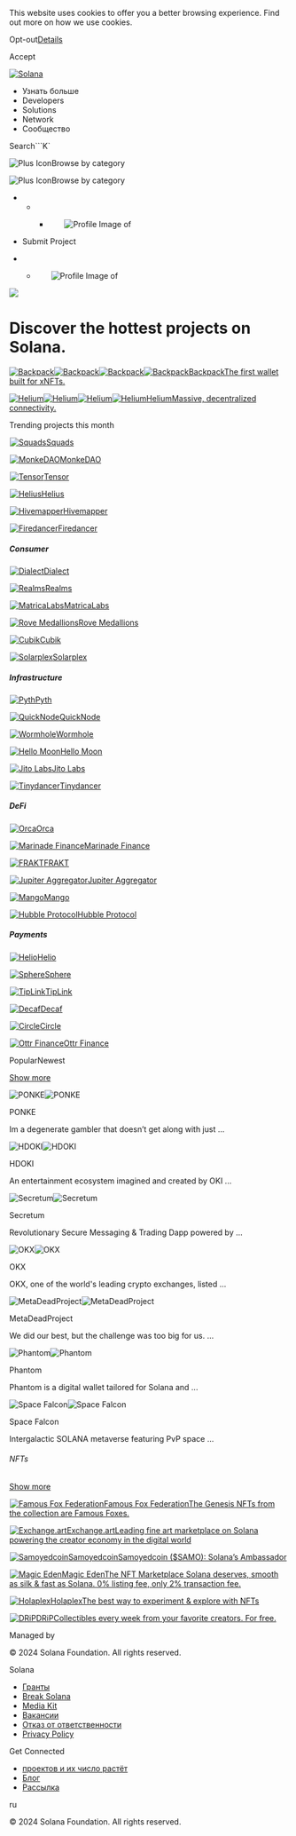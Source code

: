 This website uses cookies to offer you a better browsing experience. Find out
more on how we use cookies.

Opt-out[Details](/ru/privacy-policy#collection-of-information)

Accept

[![Solana](/_next/static/media/logotype.e4df684f.svg)](/ru)

  * Узнать больше
  * Developers
  * Solutions
  * Network
  * Сообщество

Search```K`

![Plus Icon](/_next/static/media/CategoriesBrowse.cfe37ace.svg)Browse by
category

![Plus Icon](/_next/static/media/CategoriesBrowse.cfe37ace.svg)Browse by
category

  *   *   * ![](data:image/svg+xml,%3csvg%20xmlns=%27http://www.w3.org/2000/svg%27%20version=%271.1%27%20width=%2728%27%20height=%2728%27/%3e)![Profile Image of ](/_next/static/media/ecosystem_user.7ebb52fa.svg)

  * Submit Project
  *   * ![](data:image/svg+xml,%3csvg%20xmlns=%27http://www.w3.org/2000/svg%27%20version=%271.1%27%20width=%2728%27%20height=%2728%27/%3e)![Profile Image of ](/_next/static/media/ecosystem_user.7ebb52fa.svg)

![](/_next/image?url=%2F_next%2Fstatic%2Fmedia%2Fhero.631479cd.png&w=3840&q=75)

# Discover the hottest projects on Solana.

[![Backpack](/_next/image?url=%2F_next%2Fstatic%2Fmedia%2Fbackpack.d239f3dc.jpg&w=3840&q=75)![Backpack](/_next/image?url=%2F_next%2Fstatic%2Fmedia%2Fbackpack.d239f3dc.jpg&w=3840&q=75)![Backpack](/_next/image?url=%2Fapi%2Fprojectimg%2Fcljn7tloh0008l50fextdpfd9%3Ftype%3DLOGO&w=96&q=75)![Backpack](/_next/image?url=%2Fapi%2Fprojectimg%2Fcljn7tloh0008l50fextdpfd9%3Ftype%3DLOGO&w=96&q=75)BackpackThe
first wallet built for xNFTs.](/ru/ecosystem/backpack)

[![Helium](/_next/image?url=%2F_next%2Fstatic%2Fmedia%2Fhelium.13ec25c2.png&w=3840&q=75)![Helium](/_next/image?url=%2F_next%2Fstatic%2Fmedia%2Fhelium.13ec25c2.png&w=3840&q=75)![Helium](/_next/image?url=%2Fapi%2Fprojectimg%2Fckwgwh6tk28638eysxa5j0n862%3Ftype%3DLOGO&w=96&q=75)![Helium](/_next/image?url=%2Fapi%2Fprojectimg%2Fckwgwh6tk28638eysxa5j0n862%3Ftype%3DLOGO&w=96&q=75)HeliumMassive,
decentralized connectivity.](/ru/ecosystem/helium)

Trending projects this month

[![Squads](data:image/gif;base64,R0lGODlhAQABAIAAAAAAAP///yH5BAEAAAAALAAAAAABAAEAAAIBRAA7)![Squads](/_next/image?url=%2Fapi%2Fprojectimg%2Fckwgwinma39224eysx9zn2nuxd%3Ftype%3DLOGO&w=256&q=75)Squads](/ru/ecosystem/squads)

[![MonkeDAO](data:image/gif;base64,R0lGODlhAQABAIAAAAAAAP///yH5BAEAAAAALAAAAAABAAEAAAIBRAA7)![MonkeDAO](/_next/image?url=%2Fapi%2Fprojectimg%2Fckxayh006150309l5lnom5xr3%3Ftype%3DLOGO&w=256&q=75)MonkeDAO](/ru/ecosystem/monkedao)

[![Tensor](data:image/gif;base64,R0lGODlhAQABAIAAAAAAAP///yH5BAEAAAAALAAAAAABAAEAAAIBRAA7)![Tensor](/_next/image?url=%2Fapi%2Fprojectimg%2Fclaj7nrkg004208mee5ted6l5%3Ftype%3DLOGO&w=256&q=75)Tensor](/ru/ecosystem/tensor)

[![Helius](data:image/gif;base64,R0lGODlhAQABAIAAAAAAAP///yH5BAEAAAAALAAAAAABAAEAAAIBRAA7)![Helius](/_next/image?url=%2Fapi%2Fprojectimg%2Fclcpkk9oq0004mi088t7r7ecq%3Ftype%3DLOGO&w=256&q=75)Helius](/ru/ecosystem/helius)

[![Hivemapper](data:image/gif;base64,R0lGODlhAQABAIAAAAAAAP///yH5BAEAAAAALAAAAAABAAEAAAIBRAA7)![Hivemapper](/_next/image?url=%2Fapi%2Fprojectimg%2Fcljn8wi6j000el50fhw32bqps%3Ftype%3DLOGO&w=256&q=75)Hivemapper](/ru/ecosystem/hivemapper)

[![Firedancer](data:image/gif;base64,R0lGODlhAQABAIAAAAAAAP///yH5BAEAAAAALAAAAAABAAEAAAIBRAA7)![Firedancer](/_next/image?url=%2Fapi%2Fprojectimg%2Fcljn977or0002ju0fwm6zvn6z%3Ftype%3DLOGO&w=256&q=75)Firedancer](/ru/ecosystem/firedancer)

##### Consumer

[![Dialect](data:image/gif;base64,R0lGODlhAQABAIAAAAAAAP///yH5BAEAAAAALAAAAAABAAEAAAIBRAA7)![Dialect](/_next/image?url=%2Fapi%2Fprojectimg%2Fckwgwih0e36688eysx73jnk7q3%3Ftype%3DLOGO&w=3840&q=75)Dialect](/ru/ecosystem/dialect)

[![Realms](data:image/gif;base64,R0lGODlhAQABAIAAAAAAAP///yH5BAEAAAAALAAAAAABAAEAAAIBRAA7)![Realms](/_next/image?url=%2Fapi%2Fprojectimg%2Fcl95t9bii198309la818ljkdg%3Ftype%3DLOGO&w=3840&q=75)Realms](/ru/ecosystem/realms)

[![MatricaLabs](data:image/gif;base64,R0lGODlhAQABAIAAAAAAAP///yH5BAEAAAAALAAAAAABAAEAAAIBRAA7)![MatricaLabs](/_next/image?url=%2Fapi%2Fprojectimg%2Fcl9a80be1004009l5g0m3e458%3Ftype%3DLOGO&w=3840&q=75)MatricaLabs](/ru/ecosystem/matricalabs)

[![Rove
Medallions](data:image/gif;base64,R0lGODlhAQABAIAAAAAAAP///yH5BAEAAAAALAAAAAABAAEAAAIBRAA7)![Rove
Medallions](/_next/image?url=%2Fapi%2Fprojectimg%2Fcle7661250002k108p7suma11%3Ftype%3DLOGO&w=3840&q=75)Rove
Medallions](/ru/ecosystem/rovemedallions)

[![Cubik](data:image/gif;base64,R0lGODlhAQABAIAAAAAAAP///yH5BAEAAAAALAAAAAABAAEAAAIBRAA7)![Cubik](/_next/image?url=%2Fapi%2Fprojectimg%2Fcljn9glft0004lb0fwnvju9dd%3Ftype%3DLOGO&w=3840&q=75)Cubik](/ru/ecosystem/cubik)

[![Solarplex](data:image/gif;base64,R0lGODlhAQABAIAAAAAAAP///yH5BAEAAAAALAAAAAABAAEAAAIBRAA7)![Solarplex](/_next/image?url=%2Fapi%2Fprojectimg%2Fcljn9ug1t0002mn0ftejydw10%3Ftype%3DLOGO&w=3840&q=75)Solarplex](/ru/ecosystem/solarplex)

##### Infrastructure

[![Pyth](data:image/gif;base64,R0lGODlhAQABAIAAAAAAAP///yH5BAEAAAAALAAAAAABAAEAAAIBRAA7)![Pyth](/_next/image?url=%2Fapi%2Fprojectimg%2Fckwgwigjg36415eysxd1k8ttk5%3Ftype%3DLOGO&w=3840&q=75)Pyth](/ru/ecosystem/pyth)

[![QuickNode](data:image/gif;base64,R0lGODlhAQABAIAAAAAAAP///yH5BAEAAAAALAAAAAABAAEAAAIBRAA7)![QuickNode](/_next/image?url=%2Fapi%2Fprojectimg%2Fckwgwihqb37101eysxpv9bzf9w%3Ftype%3DLOGO&w=3840&q=75)QuickNode](/ru/ecosystem/quicknode)

[![Wormhole](data:image/gif;base64,R0lGODlhAQABAIAAAAAAAP///yH5BAEAAAAALAAAAAABAAEAAAIBRAA7)![Wormhole](/_next/image?url=%2Fapi%2Fprojectimg%2Fckwgwip3w40063eysxbk0kx2lc%3Ftype%3DLOGO&w=3840&q=75)Wormhole](/ru/ecosystem/wormhole)

[![Hello
Moon](data:image/gif;base64,R0lGODlhAQABAIAAAAAAAP///yH5BAEAAAAALAAAAAABAAEAAAIBRAA7)![Hello
Moon](/_next/image?url=%2Fapi%2Fprojectimg%2Fcl11f3xcz249209l6j05gxqck%3Ftype%3DLOGO&w=3840&q=75)Hello
Moon](/ru/ecosystem/hellomoon)

[![Jito
Labs](data:image/gif;base64,R0lGODlhAQABAIAAAAAAAP///yH5BAEAAAAALAAAAAABAAEAAAIBRAA7)![Jito
Labs](/_next/image?url=%2Fapi%2Fprojectimg%2Fclarqccct002308l28y9d9jq0%3Ftype%3DLOGO&w=3840&q=75)Jito
Labs](/ru/ecosystem/jitolabs)

[![Tinydancer](data:image/gif;base64,R0lGODlhAQABAIAAAAAAAP///yH5BAEAAAAALAAAAAABAAEAAAIBRAA7)![Tinydancer](/_next/image?url=%2Fapi%2Fprojectimg%2Fcljna2f9n000amn0fp740eogn%3Ftype%3DLOGO&w=3840&q=75)Tinydancer](/ru/ecosystem/tinydancer)

##### DeFi

[![Orca](data:image/gif;base64,R0lGODlhAQABAIAAAAAAAP///yH5BAEAAAAALAAAAAABAAEAAAIBRAA7)![Orca](/_next/image?url=%2Fapi%2Fprojectimg%2Fckwgwh64627857eysx694neult%3Ftype%3DLOGO&w=3840&q=75)Orca](/ru/ecosystem/orca)

[![Marinade
Finance](data:image/gif;base64,R0lGODlhAQABAIAAAAAAAP///yH5BAEAAAAALAAAAAABAAEAAAIBRAA7)![Marinade
Finance](/_next/image?url=%2Fapi%2Fprojectimg%2Fckwgwh6su28617eysxuaubvt93%3Ftype%3DLOGO&w=3840&q=75)Marinade
Finance](/ru/ecosystem/Marinade)

[![FRAKT](data:image/gif;base64,R0lGODlhAQABAIAAAAAAAP///yH5BAEAAAAALAAAAAABAAEAAAIBRAA7)![FRAKT](/_next/image?url=%2Fapi%2Fprojectimg%2Fckwgwih5y36792eysxj3vfeogz%3Ftype%3DLOGO&w=3840&q=75)FRAKT](/ru/ecosystem/FRAKT)

[![Jupiter
Aggregator](data:image/gif;base64,R0lGODlhAQABAIAAAAAAAP///yH5BAEAAAAALAAAAAABAAEAAAIBRAA7)![Jupiter
Aggregator](/_next/image?url=%2Fapi%2Fprojectimg%2Fckwgwihsj37197eysxrdkm67y7%3Ftype%3DLOGO&w=3840&q=75)Jupiter
Aggregator](/ru/ecosystem/jupiteraggregator)

[![Mango](data:image/gif;base64,R0lGODlhAQABAIAAAAAAAP///yH5BAEAAAAALAAAAAABAAEAAAIBRAA7)![Mango](/_next/image?url=%2Fapi%2Fprojectimg%2Fckwgwilfd38506eysxniku8quh%3Ftype%3DLOGO&w=3840&q=75)Mango](/ru/ecosystem/mango)

[![Hubble
Protocol](data:image/gif;base64,R0lGODlhAQABAIAAAAAAAP///yH5BAEAAAAALAAAAAABAAEAAAIBRAA7)![Hubble
Protocol](/_next/image?url=%2Fapi%2Fprojectimg%2Fckx53qnvf162309mbwunb11m5%3Ftype%3DLOGO&w=3840&q=75)Hubble
Protocol](/ru/ecosystem/hubbleprotocol)

##### Payments

[![Helio](data:image/gif;base64,R0lGODlhAQABAIAAAAAAAP///yH5BAEAAAAALAAAAAABAAEAAAIBRAA7)![Helio](/_next/image?url=%2Fapi%2Fprojectimg%2Fcl2oi4xo6051009jmktlsm3p0%3Ftype%3DLOGO&w=3840&q=75)Helio](/ru/ecosystem/helio)

[![Sphere](data:image/gif;base64,R0lGODlhAQABAIAAAAAAAP///yH5BAEAAAAALAAAAAABAAEAAAIBRAA7)![Sphere](/_next/image?url=%2Fapi%2Fprojectimg%2Fcl7s0r9t6099909mkicogtz7y%3Ftype%3DLOGO&w=3840&q=75)Sphere](/ru/ecosystem/sphere)

[![TipLink](data:image/gif;base64,R0lGODlhAQABAIAAAAAAAP///yH5BAEAAAAALAAAAAABAAEAAAIBRAA7)![TipLink](/_next/image?url=%2Fapi%2Fprojectimg%2Fcl95q3svq000909jo3d8p45bn%3Ftype%3DLOGO&w=3840&q=75)TipLink](/ru/ecosystem/tiplink)

[![Decaf](data:image/gif;base64,R0lGODlhAQABAIAAAAAAAP///yH5BAEAAAAALAAAAAABAAEAAAIBRAA7)![Decaf](/_next/image?url=%2Fapi%2Fprojectimg%2Fclb6w1uth023608l1v2er8ez6%3Ftype%3DLOGO&w=3840&q=75)Decaf](/ru/ecosystem/decaf)

[![Circle](data:image/gif;base64,R0lGODlhAQABAIAAAAAAAP///yH5BAEAAAAALAAAAAABAAEAAAIBRAA7)![Circle](/_next/image?url=%2Fapi%2Fprojectimg%2Fclddl20hi0006mg08a3ppqmsi%3Ftype%3DLOGO&w=3840&q=75)Circle](/ru/ecosystem/circle)

[![Ottr
Finance](data:image/gif;base64,R0lGODlhAQABAIAAAAAAAP///yH5BAEAAAAALAAAAAABAAEAAAIBRAA7)![Ottr
Finance](/_next/image?url=%2Fapi%2Fprojectimg%2Fcljnajroa0002m70fpqhtxhxf%3Ftype%3DLOGO&w=3840&q=75)Ottr
Finance](/ru/ecosystem/ottrfinance)

PopularNewest

[Show more](/ru/ecosystem/explore)

![PONKE](/_next/image?url=%2Fapi%2Fprojectimg%2Fclrxgmtob00056vlkucp6y5d8%3Ftype%3DLOGO&w=3840&q=75)![PONKE](/_next/image?url=%2Fapi%2Fprojectimg%2Fclrxgmtob00056vlkucp6y5d8%3Ftype%3DLOGO&w=3840&q=75)

PONKE

Im a degenerate gambler that doesn’t get along with just ...

![HDOKI](/_next/image?url=%2Fapi%2Fprojectimg%2Fckxtk6frj215409kxghaysyii%3Ftype%3DLOGO&w=3840&q=75)![HDOKI](/_next/image?url=%2Fapi%2Fprojectimg%2Fckxtk6frj215409kxghaysyii%3Ftype%3DLOGO&w=3840&q=75)

HDOKI

An entertainment ecosystem imagined and created by OKI ...

![Secretum](/_next/image?url=%2Fapi%2Fprojectimg%2Fckx7mdeda069208mdh03mkowc%3Ftype%3DLOGO&w=3840&q=75)![Secretum](/_next/image?url=%2Fapi%2Fprojectimg%2Fckx7mdeda069208mdh03mkowc%3Ftype%3DLOGO&w=3840&q=75)

Secretum

Revolutionary Secure Messaging & Trading Dapp powered by ...

![OKX](/_next/image?url=%2Fapi%2Fprojectimg%2Fckwgwh68f27998eysxpuxsh1qn%3Ftype%3DLOGO&w=3840&q=75)![OKX](/_next/image?url=%2Fapi%2Fprojectimg%2Fckwgwh68f27998eysxpuxsh1qn%3Ftype%3DLOGO&w=3840&q=75)

OKX

OKX, one of the world's leading crypto exchanges, listed ...

![MetaDeadProject](/_next/image?url=%2Fapi%2Fprojectimg%2Fcl1ahksse007409jvv4j8zh24%3Ftype%3DLOGO&w=3840&q=75)![MetaDeadProject](/_next/image?url=%2Fapi%2Fprojectimg%2Fcl1ahksse007409jvv4j8zh24%3Ftype%3DLOGO&w=3840&q=75)

MetaDeadProject

We did our best, but the challenge was too big for us. ...

![Phantom](/_next/image?url=%2Fapi%2Fprojectimg%2Fckwgwilfm38516eysxyxkezf77%3Ftype%3DLOGO&w=3840&q=75)![Phantom](/_next/image?url=%2Fapi%2Fprojectimg%2Fckwgwilfm38516eysxyxkezf77%3Ftype%3DLOGO&w=3840&q=75)

Phantom

Phantom is a digital wallet tailored for Solana and ...

![Space
Falcon](/_next/image?url=%2Fapi%2Fprojectimg%2Fckwgwh8dg30346eysxc9baxd6l%3Ftype%3DLOGO&w=3840&q=75)![Space
Falcon](/_next/image?url=%2Fapi%2Fprojectimg%2Fckwgwh8dg30346eysxc9baxd6l%3Ftype%3DLOGO&w=3840&q=75)

Space Falcon

Intergalactic SOLANA metaverse featuring PvP space ...

###### NFTs

[Show more](/ru/ecosystem/explore?categories=digital%20collectibles)

[![Famous Fox
Federation](data:image/gif;base64,R0lGODlhAQABAIAAAAAAAP///yH5BAEAAAAALAAAAAABAAEAAAIBRAA7)![Famous
Fox
Federation](/_next/image?url=%2Fapi%2Fprojectimg%2Fckwgwh7m329434eysx5a09e7u5%3Ftype%3DLOGO&w=96&q=75)Famous
Fox FederationThe Genesis NFTs from the collection are Famous
Foxes.](/ru/ecosystem/famousfoxfederation)

[![Exchange.art](data:image/gif;base64,R0lGODlhAQABAIAAAAAAAP///yH5BAEAAAAALAAAAAABAAEAAAIBRAA7)![Exchange.art](/_next/image?url=%2Fapi%2Fprojectimg%2Fckwgwh7nu29511eysxkv21uy74%3Ftype%3DLOGO&w=96&q=75)Exchange.artLeading
fine art marketplace on Solana powering the creator economy in the digital
world](/ru/ecosystem/exchangeart)

[![Samoyedcoin](data:image/gif;base64,R0lGODlhAQABAIAAAAAAAP///yH5BAEAAAAALAAAAAABAAEAAAIBRAA7)![Samoyedcoin](/_next/image?url=%2Fapi%2Fprojectimg%2Fckwgwilfg38509eysxoskv2et6%3Ftype%3DLOGO&w=96&q=75)SamoyedcoinSamoyedcoin
($SAMO): Solana’s Ambassador](/ru/ecosystem/samo)

[![Magic
Eden](data:image/gif;base64,R0lGODlhAQABAIAAAAAAAP///yH5BAEAAAAALAAAAAABAAEAAAIBRAA7)![Magic
Eden](/_next/image?url=%2Fapi%2Fprojectimg%2Fckx5ujvn1151808lezr9y5wdb%3Ftype%3DLOGO&w=96&q=75)Magic
EdenThe NFT Marketplace Solana deserves, smooth as silk & fast as Solana. 0%
listing fee, only 2% transaction fee.](/ru/ecosystem/magiceden)

[![Holaplex](data:image/gif;base64,R0lGODlhAQABAIAAAAAAAP///yH5BAEAAAAALAAAAAABAAEAAAIBRAA7)![Holaplex](/_next/image?url=%2Fapi%2Fprojectimg%2Fckx6bqmrb012409l3z9v3ot50%3Ftype%3DLOGO&w=96&q=75)HolaplexThe
best way to experiment & explore with NFTs](/ru/ecosystem/holaplex)

[![DRiP](data:image/gif;base64,R0lGODlhAQABAIAAAAAAAP///yH5BAEAAAAALAAAAAABAAEAAAIBRAA7)![DRiP](/_next/image?url=%2Fapi%2Fprojectimg%2Fcljnb7phw0002mh0fc78m2fun%3Ftype%3DLOGO&w=96&q=75)DRiPCollectibles
every week from your favorite creators. For free.](/ru/ecosystem/drip)

Managed by

[](/ru)

[](/youtube)[](/twitter)[](/discord)[](/reddit)[](/github)[](/telegram)

© 2024 Solana Foundation. All rights reserved.

Solana

  * [Гранты](https://solana.org/grants)
  * [Break Solana](https://break.solana.com/)
  * [Media Kit](/ru/branding)
  * [Вакансии](https://jobs.solana.com/)
  * [Отказ от ответственности](/ru/tos)
  * [Privacy Policy](/ru/privacy-policy)

Get Connected

  * [проектов и их число растёт](/ru/ecosystem)
  * [Блог](/ru/news)
  * [Рассылка](/ru/newsletter)

ru

© 2024 Solana Foundation. All rights reserved.

